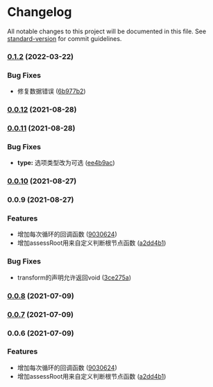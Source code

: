 # Changelog

All notable changes to this project will be documented in this file. See [standard-version](https://github.com/conventional-changelog/standard-version) for commit guidelines.

### [0.1.2](https://github.com/any86/arr2tree/compare/v0.0.12...v0.1.2) (2022-03-22)


### Bug Fixes

* 修复数据错误 ([6b977b2](https://github.com/any86/arr2tree/commit/6b977b2f1088e8ade31b5617092c81138590bfeb))

### [0.0.12](https://github.com/any86/arr2tree/compare/v0.0.11...v0.0.12) (2021-08-28)

### [0.0.11](https://github.com/any86/arr2tree/compare/v0.0.10...v0.0.11) (2021-08-28)


### Bug Fixes

* **type:** 选项类型改为可选 ([ee4b9ac](https://github.com/any86/arr2tree/commit/ee4b9ac324a4208dd7f2006015e20311f02916cd))

### [0.0.10](https://github.com/any86/arr2tree/compare/v0.0.9...v0.0.10) (2021-08-27)

### 0.0.9 (2021-08-27)


### Features

* 增加每次循环的回调函数 ([9030624](https://github.com/any86/arr2tree/commit/9030624923fb018976763dfea3b82942219f320e))
* 增加assessRoot用来自定义判断根节点函数 ([a2dd4b1](https://github.com/any86/arr2tree/commit/a2dd4b1930e6b021c21405149491546891829db1))


### Bug Fixes

* transform的声明允许返回void ([3ce275a](https://github.com/any86/arr2tree/commit/3ce275a6ef5e01baf81e50d67324c3a1773e2cd7))

### [0.0.8](https://github.com/any86/arr2tree/compare/v0.0.7...v0.0.8) (2021-07-09)

### [0.0.7](https://github.com/any86/arr2tree/compare/v0.0.6...v0.0.7) (2021-07-09)

### 0.0.6 (2021-07-09)


### Features

* 增加每次循环的回调函数 ([9030624](https://github.com/any86/arr2tree/commit/9030624923fb018976763dfea3b82942219f320e))
* 增加assessRoot用来自定义判断根节点函数 ([a2dd4b1](https://github.com/any86/arr2tree/commit/a2dd4b1930e6b021c21405149491546891829db1))
